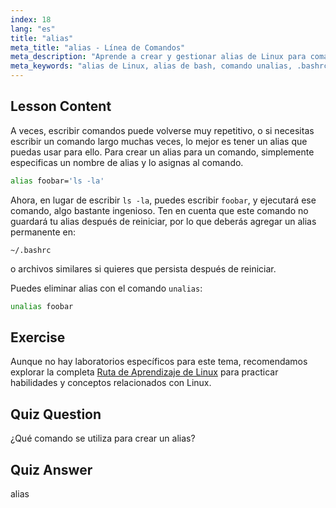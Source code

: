 ```yaml
---
index: 18
lang: "es"
title: "alias"
meta_title: "alias - Línea de Comandos"
meta_description: "Aprende a crear y gestionar alias de Linux para comandos comunes. Descubre cómo configurar alias temporales y permanentes en .bashrc. ¡Mejora tu eficiencia en la línea de comandos!"
meta_keywords: "alias de Linux, alias de bash, comando unalias, .bashrc, tutorial de Linux, línea de comandos, Linux para principiantes, guía de Linux"
---
```


## Lesson Content

A veces, escribir comandos puede volverse muy repetitivo, o si necesitas escribir un comando largo muchas veces, lo mejor es tener un alias que puedas usar para ello. Para crear un alias para un comando, simplemente especificas un nombre de alias y lo asignas al comando.

```bash
alias foobar='ls -la'
```

Ahora, en lugar de escribir `ls -la`, puedes escribir `foobar`, y ejecutará ese comando, algo bastante ingenioso. Ten en cuenta que este comando no guardará tu alias después de reiniciar, por lo que deberás agregar un alias permanente en:

```plaintext
~/.bashrc
```

o archivos similares si quieres que persista después de reiniciar.

Puedes eliminar alias con el comando `unalias`:

```bash
unalias foobar
```

## Exercise

Aunque no hay laboratorios específicos para este tema, recomendamos explorar la completa [Ruta de Aprendizaje de Linux](https://labex.io/es/learn/linux) para practicar habilidades y conceptos relacionados con Linux.

## Quiz Question

¿Qué comando se utiliza para crear un alias?

## Quiz Answer

alias
